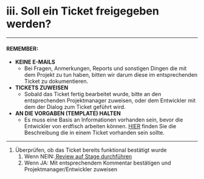 # iii. Soll ein Ticket freigegeben werden?

---

#### **REMEMBER:**

* **KEINE E-MAILS**
  * Bei Fragen, Anmerkungen, Reports und sonstigen Dingen die mit dem Projekt zu tun haben, bitten wir darum diese im entsprechenden Ticket zu dokumentieren.
* **TICKETS ZUWEISEN**
  * Sobald das Ticket fertig bearbeitet wurde, bitte an den entsprechenden Projektmanager zuweisen, oder dem Entwickler mit dem der Dialog zum Ticket geführt wird.
* **AN DIE VORGABEN \(TEMPLATE\) HALTEN**
  * Es muss eine Basis an Informationen vorhanden sein, bevor die Entwickler von erdfisch arbeiten können. [HIER](https://www.gitbook.com/book/loonyluna/jira/edit#) finden Sie die Beschreibung die in einem Ticket vorhanden sein sollte.

---

1. Überprüfen, ob das Ticket bereits funktional bestätigt wurde
   1. Wenn NEIN:[ Review auf Stage durchführen](/quickstart-guide/01-mir-wurde-ein-ticket-zugewiesen-was-mache-ich/ii-soll-auf-der-stage-reviewet-werden.md)
   2. Wenn JA: Mit entsprechendem Kommentar bestätigen und Projektmanager/Entwickler zuweisen



